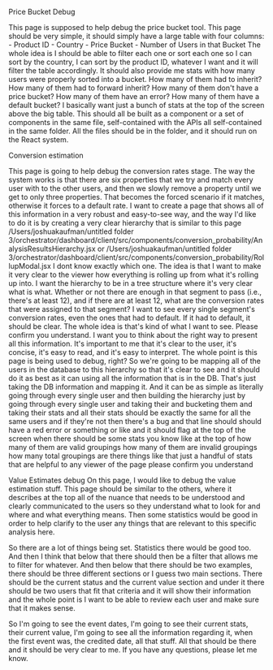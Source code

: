 Price Bucket Debug

This page is supposed to help debug the price bucket tool.
This page should be very simple, it should simply have a large table with four columns: - Product ID - Country - Price Bucket - Number of Users in that Bucket The whole idea is I should be able to filter each one or sort each one so I can sort by the country, I can sort by the product ID, whatever I want and it will filter the table accordingly. It should also provide me stats with how many users were properly sorted into a bucket. How many of them had to inherit? How many of them had to forward inherit? How many of them don't have a price bucket? How many of them have an error? How many of them have a default bucket? I basically want just a bunch of stats at the top of the screen above the big table. 
This should all be built as a component or a set of components in the same file, self-contained with the APIs all self-contained in the same folder. All the files should be in the folder, and it should run on the React system. 

Conversion estimation

This page is going to help debug the conversion rates stage. 
The way the system works is that there are six properties that we try and match every user with to the other users, and then we slowly remove a property until we get to only three properties. That becomes the forced scenario if it matches, otherwise it forces to a default rate. 
I want to create a page that shows all of this information in a very robust and easy-to-see way, and the way I'd like to do it is by creating a very clear hierarchy that is similar to this page /Users/joshuakaufman/untitled folder 3/orchestrator/dashboard/client/src/components/conversion_probability/AnalysisResultsHierarchy.jsx or /Users/joshuakaufman/untitled folder 3/orchestrator/dashboard/client/src/components/conversion_probability/RollupModal.jsx
I dont know exactly which one.
The idea is that I want to make it very clear to the viewer how everything is rolling up from what it's rolling up into. I want the hierarchy to be in a tree structure where it's very clear what is what. Whether or not there are enough in that segment to pass (i.e., there's at least 12), and if there are at least 12, what are the conversion rates that were assigned to that segment? I want to see every single segment's conversion rates, even the ones that had to default. If it had to default, it should be clear. The whole idea is that's kind of what I want to see. Please confirm you understand. I want you to think about the right way to present all this information. It's important to me that it's clear to the user, it's concise, it's easy to read, and it's easy to interpret. The whole point is this page is being used to debug, right? So we're going to be mapping all of the users in the database to this hierarchy so that it's clear to see and it should do it as best as it can using all the information that is in the DB. That's just taking the DB information and mapping it. And it can be as simple as literally going through every single user and then building the hierarchy just by going through every single user and taking their and bucketing them and taking their stats and all their stats should be exactly the same for all the same users and if they're not then there's a bug and that line should should have a red error or something or like and it should flag at the top of the screen when there should be some stats you know like at the top of how many of them are valid groupings how many of them are invalid groupings how many total groupings are there things like that just a handful of stats that are helpful to any viewer of the page please confirm you understand 

Value Estimates debug
 On this page, I would like to debug the value estimation stuff. 
 This page should be similar to the others, where it describes at the top all of the nuance that needs to be understood and clearly communicated to the users so they understand what to look for and where and what everything means. Then some statistics would be good in order to help clarify to the user any things that are relevant to this specific analysis here.

So there are a lot of things being set. Statistics there would be good too. And then I think that below that there should then be a filter that allows me to filter for whatever. And then below that there should be two examples, there should be three different sections or I guess two main sections. There should be the current status and the current value section and under it there should be two users that fit that criteria and it will show their information and the whole point is I want to be able to review each user and make sure that it makes sense.

So I'm going to see the event dates, I'm going to see their current stats, their current value, I'm going to see all the information regarding it, when the first event was, the credited date, all that stuff. All that should be there and it should be very clear to me. If you have any questions, please let me know. 